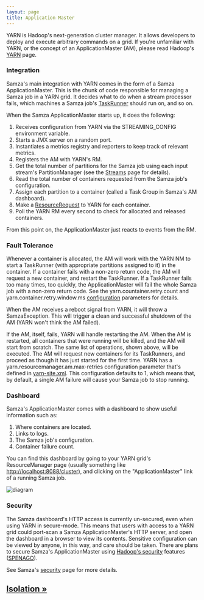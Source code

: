 ```yaml
---
layout: page
title: Application Master
---
```


YARN is Hadoop's next-generation cluster manager. It allows developers to deploy and execute arbitrary commands on a grid. If you're unfamiliar with YARN, or the concept of an ApplicationMaster (AM), please read Hadoop's [YARN](http://hadoop.apache.org/docs/current/hadoop-yarn/hadoop-yarn-site/YARN.html) page.

### Integration

Samza's main integration with YARN comes in the form of a Samza ApplicationMaster. This is the chunk of code responsible for managing a Samza job in a YARN grid. It decides what to do when a stream processor fails, which machines a Samza job's [TaskRunner](../container/task-runner.html) should run on, and so on.

When the Samza ApplicationMaster starts up, it does the following:

1. Receives configuration from YARN via the STREAMING_CONFIG environment variable.
2. Starts a JMX server on a random port.
3. Instantiates a metrics registry and reporters to keep track of relevant metrics.
4. Registers the AM with YARN's RM.
5. Get the total number of partitions for the Samza job using each input stream's PartitionManager (see the [Streams](../container/streams.html) page for details).
6. Read the total number of containers requested from the Samza job's configuration.
7. Assign each partition to a container (called a Task Group in Samza's AM dashboard).
8. Make a [ResourceRequest](http://hadoop.apache.org/docs/current/api/org/apache/hadoop/yarn/api/records/ResourceRequest.html) to YARN for each container.
9. Poll the YARN RM every second to check for allocated and released containers.

From this point on, the ApplicationMaster just reacts to events from the RM.

### Fault Tolerance

Whenever a container is allocated, the AM will work with the YARN NM to start a TaskRunner (with appropriate partitions assigned to it) in the container. If a container fails with a non-zero return code, the AM will request a new container, and restart the TaskRunner. If a TaskRunner fails too many times, too quickly, the ApplicationMaster will fail the whole Samza job with a non-zero return code. See the yarn.countainer.retry.count and yarn.container.retry.window.ms [configuration](../jobs/configuration.html) parameters for details.

When the AM receives a reboot signal from YARN, it will throw a SamzaException. This will trigger a clean and successful shutdown of the AM (YARN won't think the AM failed).

If the AM, itself, fails, YARN will handle restarting the AM. When the AM is restarted, all containers that were running will be killed, and the AM will start from scratch. The same list of operations, shown above, will be executed. The AM will request new containers for its TaskRunners, and proceed as though it has just started for the first time. YARN has a yarn.resourcemanager.am.max-retries configuration parameter that's defined in [yarn-site.xml](http://hadoop.apache.org/docs/current/hadoop-yarn/hadoop-yarn-common/yarn-default.xml). This configuration defaults to 1, which means that, by default, a single AM failure will cause your Samza job to stop running.

### Dashboard

Samza's ApplicationMaster comes with a dashboard to show useful information such as:

1. Where containers are located.
2. Links to logs.
3. The Samza job's configuration.
4. Container failure count.

You can find this dashboard by going to your YARN grid's ResourceManager page (usually something like [http://localhost:8088/cluster](http://localhost:8088/cluster)), and clicking on the "ApplicationMaster" link of a running Samza job.

![diagram](/img/0.7.0/learn/documentation/yarn/samza-am-dashboard.png)

### Security

The Samza dashboard's HTTP access is currently un-secured, even when using YARN in secure-mode. This means that users with access to a YARN grid could port-scan a Samza ApplicationMaster's HTTP server, and open the dashboard in a browser to view its contents. Sensitive configuration can be viewed by anyone, in this way, and care should be taken. There are plans to secure Samza's ApplicationMaster using [Hadoop's security](http://docs.hortonworks.com/HDPDocuments/HDP1/HDP-1.3.0/bk_installing_manually_book/content/rpm-chap14-2-3-1.html) features ([SPENAGO](http://en.wikipedia.org/wiki/SPNEGO)).

See Samza's [security](../operations/security.html) page for more details.

## [Isolation &raquo;](isolation.html)
